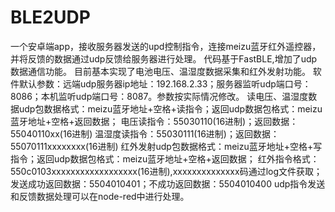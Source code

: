 # BLE2UDP
一个安卓端app，接收服务器发送的upd控制指令，连接meizu蓝牙红外遥控器，并将反馈的数据通过udp反馈给服务器进行处理。
代码基于FastBLE,增加了udp数据通信功能。
目前基本实现了电池电压、温湿度数据采集和红外发射功能。
软件默认参数：远端udp服务器ip地址：192.168.2.33；服务器监听udp端口号：8086；本机监听udp端口号：8087。参数按实际情况修改。
读电压、温湿度数据udp包数据格式：meizu蓝牙地址+空格+读指令；返回udp数据包格式：meizu蓝牙地址+空格+返回数据；
电压读指令：55030110(16进制)；返回数据：55040110xx(16进制)
温湿度读指令：55030111(16进制)；返回数据：55070111xxxxxxxx(16进制)
红外发射udp包数据格式：meizu蓝牙地址+空格+写指令；返回udp数据包格式：meizu蓝牙地址+空格+返回数据；
红外指令格式：550c0103xxxxxxxxxxxxxxxxxx(16进制),xxxxxxxxxxxxxx码通过log文件获取；发送成功返回数据：5504010401；不成功返回数据：5504010400
udp指令发送和反馈数据处理可以在node-red中进行处理。
